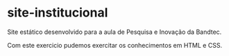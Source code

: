 # site-institucional
Site estático desenvolvido para a aula de Pesquisa e Inovação da Bandtec.

Com este exercicio pudemos exercitar os conhecimentos em HTML e CSS.
